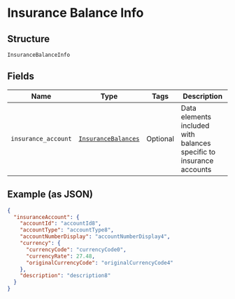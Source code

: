 
# Insurance Balance Info

## Structure

`InsuranceBalanceInfo`

## Fields

| Name | Type | Tags | Description |
|  --- | --- | --- | --- |
| `insurance_account` | [`InsuranceBalances`](../../doc/models/insurance-balances.md) | Optional | Data elements included with balances specific to insurance accounts |

## Example (as JSON)

```json
{
  "insuranceAccount": {
    "accountId": "accountId8",
    "accountType": "accountType8",
    "accountNumberDisplay": "accountNumberDisplay4",
    "currency": {
      "currencyCode": "currencyCode0",
      "currencyRate": 27.48,
      "originalCurrencyCode": "originalCurrencyCode4"
    },
    "description": "description8"
  }
}
```

